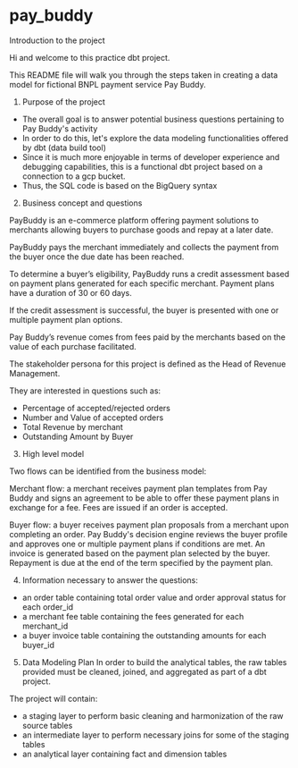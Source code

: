 # pay_buddy

Introduction to the project

Hi and welcome to this practice dbt project. 

This README file will walk you through the steps taken in creating a data model for fictional BNPL payment service Pay Buddy. 

1. Purpose of the project

- The overall goal is to answer potential business questions pertaining to Pay Buddy's activity
- In order to do this, let's explore the data modeling functionalities offered by dbt (data build tool)
- Since it is much more enjoyable in terms of developer experience and debugging capabilities, this is a functional dbt project based on a connection to a gcp bucket. 
- Thus, the SQL code is based on the BigQuery syntax

2. Business concept and questions

PayBuddy is an e-commerce platform offering payment solutions to merchants allowing buyers to purchase goods and repay at a later date. 

PayBuddy pays the merchant immediately and collects the payment from the buyer once the due date has been reached. 

To determine a buyer’s eligibility, PayBuddy runs a credit assessment based on payment plans generated for each specific merchant. Payment plans have a duration of 30 or 60 days. 

If the credit assessment is successful, the buyer is presented with one or multiple payment plan options. 

Pay Buddy’s revenue comes from fees paid by the merchants based on the value of each purchase facilitated.  


The stakeholder persona for this project is defined as the Head of Revenue Management.

They are interested in questions such as:
- Percentage of accepted/rejected orders
- Number and Value of accepted orders
- Total Revenue by merchant
- Outstanding Amount by Buyer

3. High level model

Two flows can be identified from the business model:

Merchant flow: a merchant receives payment plan templates from Pay Buddy and signs an agreement to be able to offer these payment plans in exchange for a fee. Fees are issued if an order is accepted. 

Buyer flow: a buyer receives payment plan proposals from a merchant upon completing an order. Pay Buddy's decision engine reviews the buyer profile and approves one or multiple payment plans if conditions are met. An invoice is generated based on the payment plan selected by the buyer. Repayment is due at the end of the term specified by the payment plan. 

4. Information necessary to answer the questions:

- an order table containing total order value and order approval status for each order_id
- a merchant fee table containing the fees generated for each merchant_id
- a buyer invoice table containing the outstanding amounts for each buyer_id

5. Data Modeling Plan
In order to build the analytical tables, the raw tables provided must be cleaned, joined, and aggregated as part of a dbt project. 

The project will contain:
- a staging layer to perform basic cleaning and harmonization of the raw source tables
- an intermediate layer to perform necessary joins for some of the staging tables
- an analytical layer containing fact and dimension tables 

